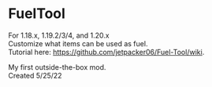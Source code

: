 # FuelTool   
For 1.18.x, 1.19.2/3/4, and 1.20.x   
Customize what items can be used as fuel.  
Tutorial here: https://github.com/jetpacker06/Fuel-Tool/wiki.
   
My first outside-the-box mod.   
Created 5/25/22

